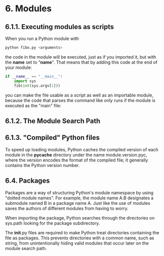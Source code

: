 # 6. Modules

## 6.1.1. Executing modules as scripts

When you run a Python module with

```py
python fibo.py <arguments>
```

the code in the module will be executed, just as if you imported it, but with the __name__ set to "__name__". That means that by adding this code at the end of your module:

```py
if __name__ == "__main__":
    import sys
    fib(int(sys.argv[1]))
```

you can make the file usable as a script as well as an importable module, because the code that parses the command like only runs if the module is executed as the "main" file:

## 6.1.2. The Module Search Path

## 6.1.3. "Compiled" Python files

To speed up loading modules, Python caches the compiled version of each module in the __pycache__ directory under the name module.version.pyc, where the version encodes the format of the compiled file; it generally contains the Python version number.

## 6.4. Packages

Packages are a way of structuring Python's module namespace by using "dotted module names". For example, the module name A.B designates a submodule named B in a package name A. Just like the use of modules saves the authors of different modules from having to worry. 

When importing the package, Python searches through the directories on sys.path looking for the package subdirectory.

The __init__.py files are required to make Python treat directories containing the file as packages. This prevents directories with a common name, such as string, from unintentionally hiding valid modules that occur later on the module search path. 
